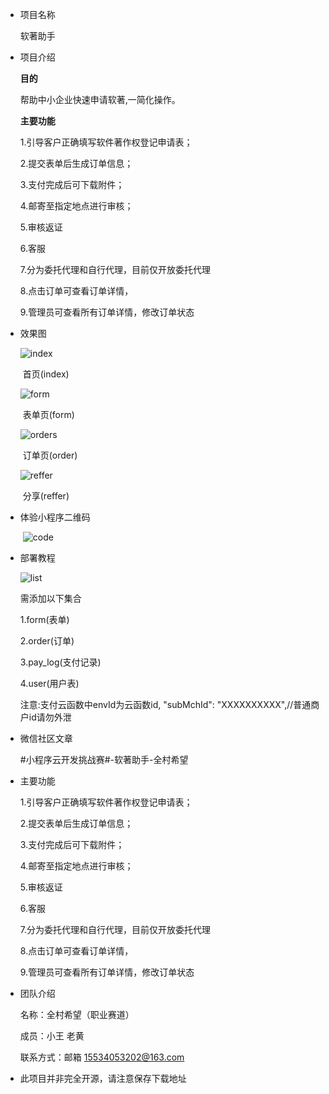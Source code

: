 - 项目名称

  软著助手

- 项目介绍

  **目的**

  帮助中小企业快速申请软著,一简化操作。

  **主要功能**

    1.引导客户正确填写软件著作权登记申请表；

    2.提交表单后生成订单信息；

    3.支付完成后可下载附件；

    4.邮寄至指定地点进行审核；

    5.审核返证

    6.客服

    7.分为委托代理和自行代理，目前仅开放委托代理

    8.点击订单可查看订单详情，

    9.管理员可查看所有订单详情，修改订单状态

- 效果图

  ![index](https://github.com/wymgth/img_pro/blob/master/index.png)

  ​                                                                                          首页(index)

  ![form](https://github.com/wymgth/img_pro/blob/master/form.png)

  ​                                                                                     表单页(form)

  ![orders](https://github.com/wymgth/img_pro/blob/master/orders.png)

  ​                                                                                             订单页(order)

  ![reffer](https://github.com/wymgth/img_pro/blob/master/reffer.png)

  ​                                                                                                分享(reffer)

- 体验小程序二维码

  ​    ![code](https://github.com/wymgth/img_pro/blob/master/code.jpg)

- 部署教程

  ![list](https://github.com/wymgth/img_pro/blob/master/list.png)

  需添加以下集合

   1.form(表单)

   2.order(订单)

   3.pay_log(支付记录)

   4.user(用户表)

  ​ 注意:支付云函数中envId为云函数id, "subMchId": "XXXXXXXXXX",//普通商户id请勿外泄

- 微信社区文章

   #小程序云开发挑战赛#-软著助手-全村希望

- 主要功能

   1.引导客户正确填写软件著作权登记申请表；

    2.提交表单后生成订单信息；

    3.支付完成后可下载附件；

    4.邮寄至指定地点进行审核；

    5.审核返证

    6.客服

    7.分为委托代理和自行代理，目前仅开放委托代理

   8.点击订单可查看订单详情，

   9.管理员可查看所有订单详情，修改订单状态

- 团队介绍

     名称：全村希望（职业赛道）

     成员：小王  老黄 

     联系方式：邮箱 15534053202@163.com

- 此项目并非完全开源，请注意保存下载地址

